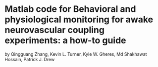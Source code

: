 # Matlab code for Behavioral and physiological monitoring for awake neurovascular coupling experiments: a how-to guide

by Qingguang Zhang, Kevin L. Turner, Kyle W. Gheres, Md Shakhawat Hossain, Patrick J. Drew